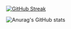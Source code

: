 [![GitHub Streak](https://streak-stats.demolab.com?user=emilianofs&theme=dark&hide_border=true)](https://git.io/streak-stats)

![Anurag's GitHub stats](https://github-readme-stats.vercel.app/api?username=emilianofs&show_icons=true&theme=dark)


